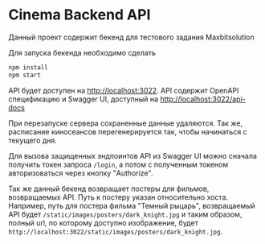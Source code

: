 # Cinema Backend API

Данный проект содержит бекенд для тестового задания Maxbitsolution

Для запуска бекенда необходимо сделать

```sh
npm install
npm start
```

API будет доступен на [http://localhost:3022](http://localhost:3022). 
API содержит OpenAPI спецификацию и Swagger UI, доступный на [http://localhost:3022/api-docs](http://localhost:3022/api-docs)

При перезапуске сервера сохраненные данные удаляются. Так же, расписание киносеансов перегенерируется так, чтобы начинаться с текущего дня.

Для вызова защищенных эндпоинтов API из Swagger UI можно сначала получить токен запроса `/login`, а потом с полученным токеном авторизоваться через кнопку "Authorize".

Так же данный бекенд возвращает постеры для фильмов, возвращаемых API. Путь к постеру указан относительно хоста. Например, путь для постера фильма "Темный рыцарь", возвращаемый API будет `/static/images/posters/dark_knight.jpg` и таким образом, полный url, по которому доступно изображение, будет `http://localhost:3022/static/images/posters/dark_knight.jpg`.  
